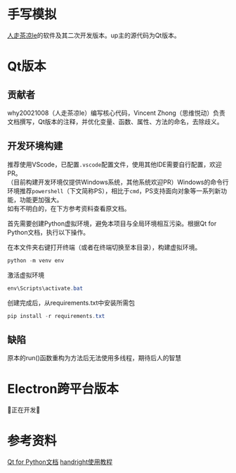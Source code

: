 # 手写模拟

[人走茶凉le](https://space.bilibili.com/354163879)的软件及其二次开发版本。up主的源代码为Qt版本。

# Qt版本

## 贡献者
why20021008（人走茶凉le）编写核心代码，Vincent Zhong（思维悦动）负责文档撰写，Qt版本的注释，并优化变量、函数、属性、方法的命名，去除歧义。

## 开发环境构建

推荐使用VScode，已配置`.vscode`配置文件，使用其他IDE需要自行配置，欢迎PR。  
（目前构建开发环境仅提供Windows系统，其他系统欢迎PR）Windows的命令行环境推荐`powershell`（下文简称PS），相比于`cmd`，PS支持面向对象等一系列新功能，功能更加强大。  
如有不明白的，在下方参考资料查看原文档。

首先需要创建Python虚拟环境，避免本项目与全局环境相互污染。根据Qt for Python文档，执行以下操作。

在本文件夹右键打开终端（或者在终端切换至本目录），构建虚拟环境。
```powershell
python -m venv env
```
激活虚拟环境
```powershell
env\Scripts\activate.bat
```

创建完成后，从requirements.txt中安装所需包

```powershell
pip install -r requirements.txt
```

## 缺陷
原本的run()函数重构为方法后无法使用多线程，期待后人的智慧

# Electron跨平台版本

🚧正在开发🚧

# 参考资料
[Qt for Python文档](https://doc.qt.io/qtforpython-6/quickstart.html)
[handright使用教程](https://github.com/Gsllchb/Handright/blob/master/docs/tutorial.md)